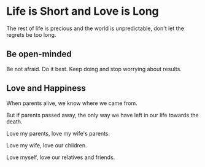 # Life is Short and Love is Long


The rest of life is precious and the world is unpredictable, don't let the regrets be too long.

<!--more-->

## Be open-minded

Be not afraid. Do it best. Keep doing and stop worrying about results.

## Love and Happiness

When parents alive, we know where we came from.

But if parents passed away, the only way we have left in our life towards the death.

Love my parents, love my wife's parents.

Love my wife, love our children.

Love myself, love our relatives and friends.


